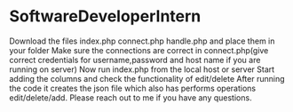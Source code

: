 # SoftwareDeveloperIntern
Download the files index.php connect.php handle.php and place them in your folder
Make sure the connections are correct in connect.php(give correct credentials for username,password and host name if you are running on server)
Now run index.php from the local host or server
Start adding the columns and check the functionality of edit/delete
After running the code it creates the json file which also has performs operations edit/delete/add.
Please reach out to me if you have any questions.
